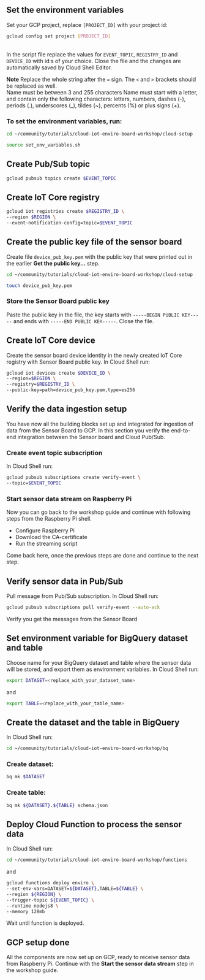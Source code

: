 ## Set the environment variables
Set your GCP project, replace `[PROJECT_ID]` with your project id:
```bash
gcloud config set project [PROJECT_ID]
```
<walkthrough-editor-open-file filePath="community/tutorials/cloud-iot-enviro-board-workshop/cloud-setup/set_env_variables.sh"
text="open the set environment variables script">
</walkthrough-editor-open-file>  
In the script file replace the values for `EVENT_TOPIC`, `REGISTRY_ID` and `DEVICE_ID` with id:s of your choice. Close the file and the changes are automatically saved by Cloud Shell Editor.

**Note** Replace the whole string after the `=` sign. The `<` and `>` brackets should be replaced as well.  
Name must be between 3 and 255 characters
Name must start with a letter, and contain only the following characters: letters, numbers, dashes (-), periods (.), underscores (\_), tildes (~), percents (%) or plus signs (+).

### To set the environment variables, run:
```bash
cd ~/community/tutorials/cloud-iot-enviro-board-workshop/cloud-setup

source set_env_variables.sh
```
## Create Pub/Sub topic
```bash
gcloud pubsub topics create $EVENT_TOPIC
```
## Create IoT Core registry
```bash
gcloud iot registries create $REGISTRY_ID \
--region $REGION \
--event-notification-config=topic=$EVENT_TOPIC
```
## Create the public key file of the sensor board
Create file `device_pub_key.pem` with the public key that were printed out in the earlier **Get the public key...** step.
```bash
cd ~/community/tutorials/cloud-iot-enviro-board-workshop/cloud-setup

touch device_pub_key.pem
```
<walkthrough-editor-open-file filePath="community/tutorials/cloud-iot-enviro-board-workshop/cloud-setup/device_pub_key.pem"
text="Open public key file">
</walkthrough-editor-open-file>

### Store the Sensor Board public key
Paste the public key in the file, the key starts with `-----BEGIN PUBLIC KEY-----` and ends with `-----END PUBLIC KEY-----`. Close the file.

## Create IoT Core device
Create the sensor board device identity in the newly created IoT Core registry with Sensor Board public key. In Cloud Shell run:
```bash
gcloud iot devices create $DEVICE_ID \
--region=$REGION \
--registry=$REGISTRY_ID \
--public-key=path=device_pub_key.pem,type=es256
```

## Verify the data ingestion setup
You have now all the building blocks set up and integrated for ingestion of data from the Sensor Board to GCP. In this section you verify the end-to-end integration between the Sensor board and Cloud Pub/Sub.
### Create event topic subscription
In Cloud Shell run:
```bash
gcloud pubsub subscriptions create verify-event \
--topic=$EVENT_TOPIC
```
### Start sensor data stream on Raspberry Pi
Now you can go back to the workshop guide and continue with following steps from the Raspberry Pi shell.
- Configure Raspberry Pi
- Download the CA-certificate
- Run the streaming script

Come back here, once the previous steps are done and continue to the next step.
## Verify sensor data in Pub/Sub
Pull message from Pub/Sub subscription. In Cloud Shell run:
```bash
gcloud pubsub subscriptions pull verify-event --auto-ack
```
Verify you get the messages from the Sensor Board

## Set environment variable for BigQuery dataset and table
Choose name for your BigQuery dataset and table where the sensor data will be stored, and export them as environment variables. In Cloud Shell run:
```bash
export DATASET=<replace_with_your_dataset_name>
```
and
```bash
export TABLE=<replace_with_your_table_name>
```
## Create the dataset and the table in BigQuery
In Cloud Shell run:
```bash
cd ~/community/tutorials/cloud-iot-enviro-board-workshop/bq
```
### Create dataset:
```bash
bq mk $DATASET
```
### Create table:
```bash
bq mk ${DATASET}.${TABLE} schema.json
```
## Deploy Cloud Function to process the sensor data
In Cloud Shell run:
```bash
cd ~/community/tutorials/cloud-iot-enviro-board-workshop/functions
```
and
```bash
gcloud functions deploy enviro \
--set-env-vars=DATASET=${DATASET},TABLE=${TABLE} \
--region ${REGION} \
--trigger-topic ${EVENT_TOPIC} \
--runtime nodejs8 \
--memory 128mb
```
Wait until function is deployed.
## GCP setup done
All the components are now set up on GCP, ready to receive sensor data from Raspberry Pi.
Continue with the **Start the sensor data stream** step in the workshop guide.
